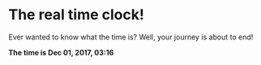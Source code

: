 # The real time clock!

Ever wanted to know what the time is? Well, your journey is about to end!

**The time is Dec 01, 2017, 03:16**